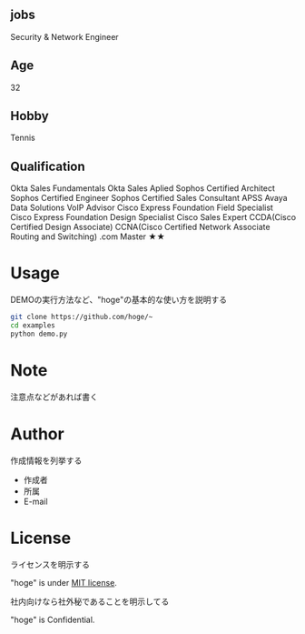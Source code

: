 ## jobs

Security & Network Engineer

## Age

32

## Hobby

Tennis

## Qualification

Okta Sales Fundamentals 
Okta Sales Aplied
Sophos Certified Architect
Sophos Certified Engineer
Sophos Certified Sales Consultant
APSS Avaya Data Solutions
VoIP Advisor
Cisco Express Foundation Field Specialist
Cisco Express Foundation Design Specialist
Cisco Sales Expert
CCDA(Cisco Certified Design Associate)
CCNA(Cisco Certified Network Associate Routing and Switching)
.com Master ★★

# Usage

DEMOの実行方法など、"hoge"の基本的な使い方を説明する

```bash
git clone https://github.com/hoge/~
cd examples
python demo.py
```

# Note

注意点などがあれば書く

# Author

作成情報を列挙する

* 作成者
* 所属
* E-mail

# License
ライセンスを明示する

"hoge" is under [MIT license](https://en.wikipedia.org/wiki/MIT_License).

社内向けなら社外秘であることを明示してる

"hoge" is Confidential.
